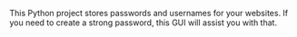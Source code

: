This Python project stores passwords and usernames for your websites. If you need to create a strong password, this GUI will assist you with that.
